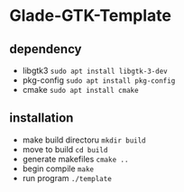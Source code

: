 # Glade-GTK-Template

## dependency
* libgtk3 `sudo apt install libgtk-3-dev`
* pkg-config `sudo apt install pkg-config`
* cmake `sudo apt install cmake`

## installation
* make build directoru `mkdir build`
* move to build `cd build`
* generate makefiles `cmake ..`
* begin compile `make`
* run program `./template`
